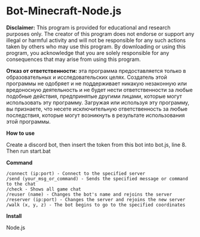 # Bot-Minecraft-Node.js

**Disclaimer:** This program is provided for educational and research purposes only. The creator of this program does not endorse or support any illegal or harmful activity and will not be responsible for any such actions taken by others who may use this program. By downloading or using this program, you acknowledge that you are solely responsible for any consequences that may arise from using this program.

**Отказ от ответственности:** эта программа предоставляется только в образовательных и исследовательских целях. Создатель этой программы не одобряет и не поддерживает никакую незаконную или вредоносную деятельность и не будет нести ответственности за любые подобные действия, предпринятые другими лицами, которые могут использовать эту программу. Загружая или используя эту программу, вы признаете, что несете исключительную ответственность за любые последствия, которые могут возникнуть в результате использования этой программы.

**How to use**

Create a discord bot, then insert the token from this bot into bot.js, line 8. Then run start.bat

**Command**
```
/connect (ip:port) - Connect to the specified server
/send (your_msg_or_command) - Sends the specified message or command to the chat
/check - Shows all game chat
/reuser (name) - Changes the bot's name and rejoins the server
/reserver (ip:port) - Changes the server and rejoins the new server
/walk (x, y, z) - The bot begins to go to the specified coordinates
```

**Install**

Node.js

